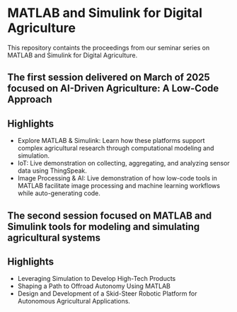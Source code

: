 # MATLAB and Simulink for Digital Agriculture

This repository containts the proceedings from our seminar series on MATLAB and Simulink for Digital Agriculture.

## The first session delivered on March of 2025 focused on AI-Driven Agriculture: A Low-Code Approach

## Highlights
- Explore MATLAB & Simulink: Learn how these platforms support complex agricultural research through computational modeling and simulation.
- IoT: Live demonstration on collecting, aggregating, and analyzing sensor data using ThingSpeak.
- Image Processing & AI: Live demonstration of how low-code tools in MATLAB facilitate image processing and machine learning workflows while auto-generating code. 

## The second session focused on MATLAB and Simulink tools for modeling and simulating agricultural systems

## Highlights

- Leveraging Simulation to Develop High-Tech Products
- Shaping a Path to Offroad Autonomy Using MATLAB
- Design and Development of a Skid-Steer Robotic Platform for Autonomous Agricultural Applications.
